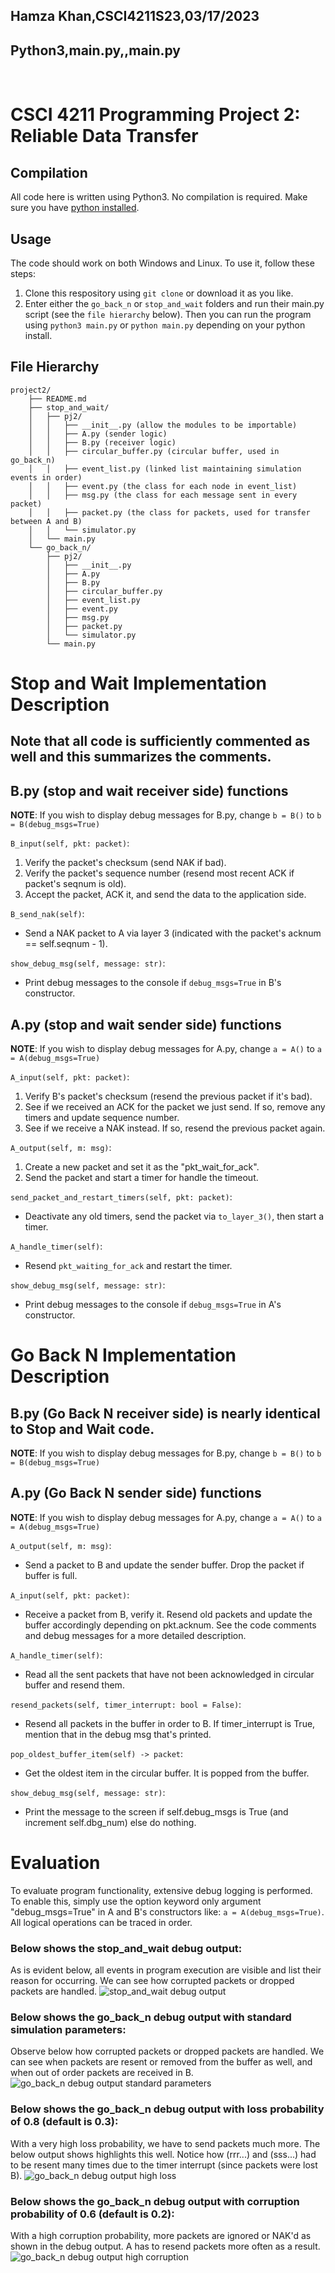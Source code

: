 ## Hamza Khan,CSCI4211S23,03/17/2023
## Python3,main.py,,main.py

</br>

# CSCI 4211 Programming Project 2: Reliable Data Transfer
## Compilation
All code here is written using Python3. No compilation is required. Make sure you have [python installed](https://www.python.org/downloads/).


## Usage
The code should work on both Windows and Linux. To use it, follow these steps:
1. Clone this respository using `git clone` or download it as you like.
2. Enter either the `go_back_n` or `stop_and_wait` folders and run their main.py script (see the `file hierarchy` below).
    Then you can run the program using `python3 main.py` or `python main.py` depending on your python install.


## File Hierarchy
```
project2/
    ├── README.md
    ├── stop_and_wait/
    │   ├── pj2/
    │   │   ├── __init__.py (allow the modules to be importable)
    │   │   ├── A.py (sender logic)
    │   │   ├── B.py (receiver logic)
    │   │   ├── circular_buffer.py (circular buffer, used in go_back_n)
    │   │   ├── event_list.py (linked list maintaining simulation events in order)
    │   │   ├── event.py (the class for each node in event_list)
    │   │   ├── msg.py (the class for each message sent in every packet)
    │   │   ├── packet.py (the class for packets, used for transfer between A and B)
    │   │   └── simulator.py
    │   └── main.py
    └── go_back_n/
        ├── pj2/
        │   ├── __init__.py
        │   ├── A.py
        │   ├── B.py
        │   ├── circular_buffer.py
        │   ├── event_list.py
        │   ├── event.py
        │   ├── msg.py
        │   ├── packet.py
        │   └── simulator.py
        └── main.py
```

# Stop and Wait Implementation Description
## Note that all code is sufficiently commented as well and this summarizes the comments.
## B.py (stop and wait receiver side) functions
**NOTE**: If you wish to display debug messages for B.py, change `b = B()` to `b = B(debug_msgs=True)`

`B_input(self, pkt: packet)`:
1. Verify the packet's checksum (send NAK if bad).
2. Verify the packet's sequence number (resend most recent ACK if packet's seqnum is old).
3. Accept the packet, ACK it, and send the data to the application side.

`B_send_nak(self)`:
- Send a NAK packet to A via layer 3 (indicated with the packet's acknum == self.seqnum - 1).

`show_debug_msg(self, message: str)`:
- Print debug messages to the console if `debug_msgs=True` in B's constructor.

## A.py (stop and wait sender side) functions
**NOTE**: If you wish to display debug messages for A.py, change `a = A()` to `a = A(debug_msgs=True)`

`A_input(self, pkt: packet)`:
1. Verify B's packet's checksum (resend the previous packet if it's bad).
2. See if we received an ACK for the packet we just send. If so, remove any timers and update sequence number.
3. See if we receive a NAK instead. If so, resend the previous packet again.

`A_output(self, m: msg)`:
1. Create a new packet and set it as the "pkt_wait_for_ack".
2. Send the packet and start a timer for handle the timeout.

`send_packet_and_restart_timers(self, pkt: packet)`:
- Deactivate any old timers, send the packet via `to_layer_3()`, then start a timer.

`A_handle_timer(self)`:
- Resend `pkt_waiting_for_ack` and restart the timer.

`show_debug_msg(self, message: str)`:
- Print debug messages to the console if `debug_msgs=True` in A's constructor.


# Go Back N Implementation Description
## B.py (Go Back N receiver side) is nearly identical to Stop and Wait code.
**NOTE**: If you wish to display debug messages for B.py, change `b = B()` to `b = B(debug_msgs=True)`

## A.py (Go Back N sender side) functions
**NOTE**: If you wish to display debug messages for A.py, change `a = A()` to `a = A(debug_msgs=True)`

`A_output(self, m: msg)`:
- Send a packet to B and update the sender buffer. Drop the packet if buffer is full.

`A_input(self, pkt: packet)`: 
- Receive a packet from B, verify it. Resend old packets and update the buffer accordingly depending on pkt.acknum. See the code comments and debug messages for a more detailed description.

`A_handle_timer(self)`:
- Read all the sent packets that have not been acknowledged in circular buffer and resend them.

`resend_packets(self, timer_interrupt: bool = False)`:
- Resend all packets in the buffer in order to B. If timer_interrupt is True, mention that in the debug msg that's printed.

`pop_oldest_buffer_item(self) -> packet`:
- Get the oldest item in the circular buffer. It is popped from the buffer.

`show_debug_msg(self, message: str)`:
- Print the message to the screen if self.debug_msgs is True (and increment self.dbg_num) else do nothing.

# Evaluation
To evaluate program functionality, extensive debug logging is performed. To enable this, simply use the option keyword only argument "debug_msgs=True" in A and B's constructors like: `a = A(debug_msgs=True)`. All logical operations can be traced in order.

### **Below shows the stop_and_wait debug output:**
As is evident below, all events in program execution are visible and list their reason for occurring. We can see how corrupted packets or dropped packets are handled.
![stop_and_wait debug output](./stop_and_wait_debug_output.png)


### **Below shows the go_back_n debug output with standard simulation parameters:**
Observe below how corrupted packets or dropped packets are handled. We can see when packets are resent or removed from the buffer as well, and when out of order packets are received in B.
![go_back_n debug output standard parameters](./go_back_n_debug_output.png)

### **Below shows the go_back_n debug output with loss probability of 0.8 (default is 0.3):**
With a very high loss probability, we have to send packets much more. The below output shows highlights this well. Notice how (rrr...) and (sss...) had to be resent many times due to the timer interrupt (since packets were lost B).
![go_back_n debug output high loss](./go_back_n_high_loss.png)

### **Below shows the go_back_n debug output with corruption probability of 0.6 (default is 0.2):**
With a high corruption probability, more packets are ignored or NAK'd as shown in the debug output. A has to resend packets more often as a result. <br>
![go_back_n debug output high corruption](./go_back_n_high_corruption.png)
